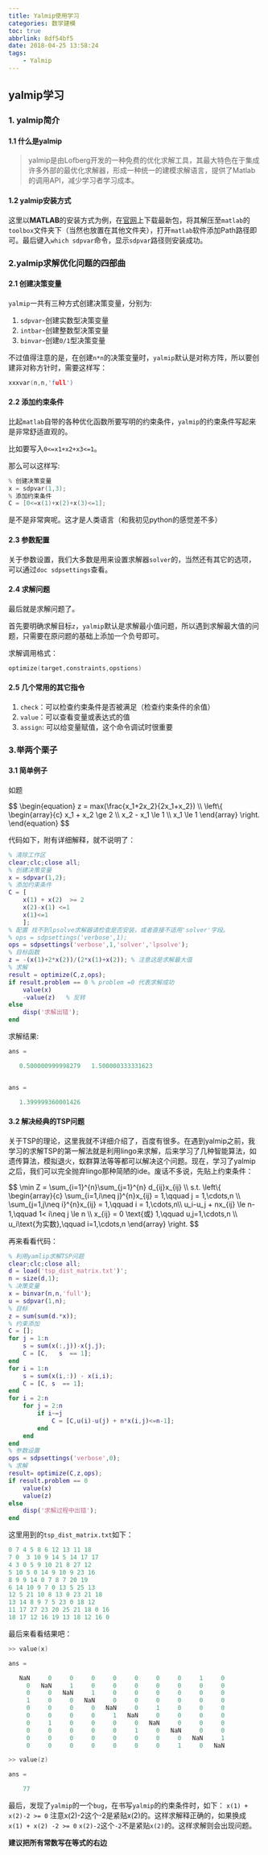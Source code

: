 ```yaml
---
title: Yalmip使用学习
categories: 数学建模
toc: true
abbrlink: 8df54bf5
date: 2018-04-25 13:58:24
tags:
    - Yalmip
---
```


## yalmip学习

### 1. yalmip简介

#### 1.1 什么是yalmip

> yalmip是由Lofberg开发的一种免费的优化求解工具，其最大特色在于集成许多外部的最优化求解器，形成一种统一的建模求解语言，提供了Matlab的调用API，减少学习者学习成本。
<!-- more -->
#### 1.2 yalmip安装方式

这里以**MATLAB**的安装方式为例，在[官网](https://yalmip.github.io/)上下载最新包，将其解压至`matlab`的`toolbox`文件夹下（当然也放置在其他文件夹），打开`matlab`软件添加Path路径即可。最后键入`which sdpvar`命令，显示`sdpvar`路径则安装成功。

### 2.yalmip求解优化问题的四部曲

#### 2.1 创建决策变量

`yalmip`一共有三种方式创建决策变量，分别为:

1. `sdpvar`-创建实数型决策变量
2. `intbar`-创建整数型决策变量
3. `binvar`-创建`0/1`型决策变量

不过值得注意的是，在创建`n*n`的决策变量时，`yalmip`默认是对称方阵，所以要创建非对称方针时，需要这样写：

```C
xxxvar(n,n,'full')
```

#### 2.2 添加约束条件

比起`matlab`自带的各种优化函数所要写明的约束条件，`yalmip`的约束条件写起来是非常舒适直观的。

比如要写入`0<=x1+x2+x3<=1`。

那么可以这样写:

```C
% 创建决策变量
x = sdpvar(1,3);
% 添加约束条件
C = [0<=x(1)+x(2)+x(3)<=1];
```

是不是非常爽呢。这才是人类语言（和我初见python的感觉差不多）

#### 2.3 参数配置

关于参数设置，我们大多数是用来设置求解器`solver`的，当然还有其它的选项，可以通过`doc sdpsettings`查看。

#### 2.4 求解问题

最后就是求解问题了。

首先要明确求解目标`z`，`yalmip`默认是求解最小值问题，所以遇到求解最大值的问题，只需要在原问题的基础上添加一个负号即可。

求解调用格式：

```C
optimize(target,constraints,opstions)
```

#### 2.5 几个常用的其它指令

1. `check`：可以检查约束条件是否被满足（检查约束条件的余值）
2. `value`：可以查看变量或表达式的值
3. `assign`: 可以给变量赋值，这个命令调试时很重要

### 3.举两个栗子

#### 3.1 简单例子

如题


$$
\\begin{equation}
z = max(\\frac{x_1+2x_2}{2x_1+x_2}) \\\\
\\left\\{
             \\begin{array}{c}
           	x_1 + x_2 \ge 2	\\\\
           	x_2 - x_1 \le 1	\\\\
           	x_1 \le 1
             \\end{array}
\\right.
\\end{equation}
$$


代码如下，附有详细解释，就不说明了：

```matlab
% 清除工作区
clear;clc;close all;
% 创建决策变量
x = sdpvar(1,2);
% 添加约束条件
C = [
    x(1) + x(2)  >= 2
    x(2)-x(1) <=1
    x(1)<=1
    ];
% 配置 找不到lpsolve求解器请检查是否安装，或者直接不适用'solver'字段。
% ops = sdpsettings('verbose',1);
ops = sdpsettings('verbose',1,'solver','lpsolve');
% 目标函数
z = -(x(1)+2*x(2))/(2*x(1)+x(2)); % 注意这是求解最大值
% 求解
result = optimize(C,z,ops);
if result.problem == 0 % problem =0 代表求解成功
    value(x)
    -value(z)   % 反转
else
    disp('求解出错');
end
```

求解结果:

```C
ans =

   0.500000999998279   1.500000333331623


ans =

   1.399999360001426

```



#### 3.2 解决经典的TSP问题

关于TSP的理论，这里我就不详细介绍了，百度有很多。在遇到yalmip之前，我学习的求解TSP的第一解法就是利用lingo来求解，后来学习了几种智能算法，如遗传算法，模拟退火，蚁群算法等等都可以解决这个问题。现在，学习了yalmip之后，我们可以完全抛弃lingo那种简陋的ide。废话不多说，先贴上约束条件：

$$
\\min Z = \\sum_{i=1}^{n}\\sum_{j=1}^{n} d_{ij}x_{ij}   \\\\
    s.t. \\left\\{  
    \\begin{array}{c}
        \\sum_{i=1,i\\neq j}^{n}x_{ij} = 1,\\qquad j = 1,\\cdots,n      \\\\
        \\sum_{j=1,j\\neq i}^{n}x_{ij} = 1,\\qquad i = 1,\\cdots,n\\\\
        u_i-u_j + nx_{ij} \\le n-1,\\qquad 1< i\\neq j \\le n   \\\\
        x_{ij} = 0 \\text{或} 1,\\qquad u,j=1,\\cdots,n  \\\\
        u_i\\text{为实数},\\qquad i=1,\\cdots,n
    \\end{array}
    \\right.
$$


再来看看代码：

```matlab
% 利用yamlip求解TSP问题
clear;clc;close all;
d = load('tsp_dist_matrix.txt')';
n = size(d,1);
% 决策变量
x = binvar(n,n,'full');
u = sdpvar(1,n);
% 目标
z = sum(sum(d.*x));
% 约束添加
C = [];
for j = 1:n
    s = sum(x(:,j))-x(j,j);
    C = [C,   s  == 1];
end
for i = 1:n
    s = sum(x(i,:)) - x(i,i);
    C = [C, s  == 1];
end
for i = 2:n
    for j = 2:n
        if i~=j
            C = [C,u(i)-u(j) + n*x(i,j)<=n-1];
        end
    end
end
% 参数设置
ops = sdpsettings('verbose',0);
% 求解
result= optimize(C,z,ops);
if result.problem == 0
    value(x)
    value(z)
else
    disp('求解过程中出错');
end

```

这里用到的```tsp_dist_matrix.txt```如下：

```C
0 7 4 5 8 6 12 13 11 18
7 0  3 10 9 14 5 14 17 17
4 3 0 5 9 10 21 8 27 12
5 10 5 0 14 9 10 9 23 16
8 9 9 14 0 7 8 7 20 19
6 14 10 9 7 0 13 5 25 13
12 5 21 10 8 13 0 23 21 18
13 14 8 9 7 5 23 0 18 12
11 17 27 23 20 25 21 18 0 16
18 17 12 16 19 13 18 12 16 0
```

最后来看看结果吧：

```C
>> value(x)

ans =

   NaN     0     0     0     0     0     0     0     1     0
     0   NaN     1     0     0     0     0     0     0     0
     0     0   NaN     1     0     0     0     0     0     0
     1     0     0   NaN     0     0     0     0     0     0
     0     0     0     0   NaN     0     1     0     0     0
     0     0     0     0     1   NaN     0     0     0     0
     0     1     0     0     0     0   NaN     0     0     0
     0     0     0     0     0     1     0   NaN     0     0
     0     0     0     0     0     0     0     0   NaN     1
     0     0     0     0     0     0     0     1     0   NaN

>> value(z)

ans =

    77

```


最后，发现了`yalmip`的一个`bug`，在书写`yalmip`的约束条件时，如下：
`x(1) + x(2)-2 >= 0`
注意x(2)\-2这个\-2是紧贴x(2)的。这样求解释正确的，如果换成
`x(1) + x(2) -2 >= 0`
`x(2)-2`这个`-2`不是紧贴`x(2)`的。这样求解则会出现问题。

**建议把所有常数写在等式的右边**
